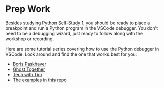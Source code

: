 # Prep Work

Besides studying [Python Self-Study 1](../2__python_self_study_1/), you should be ready to place a breakpoint and run a Python program in the VSCode debugger.  You don't need to be a debugging wizard, just ready to follow along with the workshop or recording.

Here are some tutorial series covering how to use the Python debugger in VSCode. Look around and find the one that works
best for you:

- [Boris Paskhaver](https://www.youtube.com/playlist?list=PLQzZ4krxwT9Yay3kz8ly4wXiYJHzMtsWi)
- [Ghost Together](https://www.youtube.com/watch?v=oCcTiRGPogQ)
- [Tech with Tim](https://www.youtube.com/watch?v=7qZBwhSlfOo)
- [The examples in this repo](https://denepo.js.org/watch/?url=https://raw.githubusercontent.com/MIT-Emerging-Talent/debugging/main/0_stepping_through/guide.mp4)

